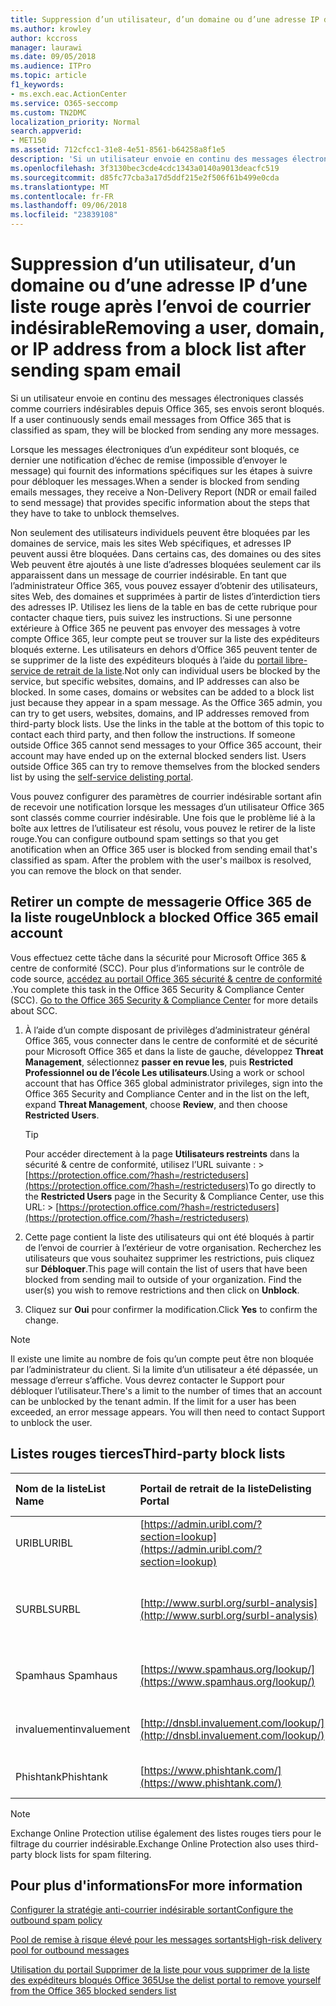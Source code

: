 ```yaml
---
title: Suppression d’un utilisateur, d’un domaine ou d’une adresse IP d’une liste rouge après l’envoi de courrier indésirable
ms.author: krowley
author: kccross
manager: laurawi
ms.date: 09/05/2018
ms.audience: ITPro
ms.topic: article
f1_keywords:
- ms.exch.eac.ActionCenter
ms.service: O365-seccomp
ms.custom: TN2DMC
localization_priority: Normal
search.appverid:
- MET150
ms.assetid: 712cfcc1-31e8-4e51-8561-b64258a8f1e5
description: 'Si un utilisateur envoie en continu des messages électroniques classés comme courriers indésirables depuis Office 365, ses envois seront bloqués. '
ms.openlocfilehash: 3f3130bec3cde4cdc1343a0140a9013deacfc519
ms.sourcegitcommit: d85fc77cba3a17d5ddf215e2f506f61b499e0cda
ms.translationtype: MT
ms.contentlocale: fr-FR
ms.lasthandoff: 09/06/2018
ms.locfileid: "23839108"
---
```

# <a name="removing-a-user-domain-or-ip-address-from-a-block-list-after-sending-spam-email"></a><span data-ttu-id="13755-103">Suppression d’un utilisateur, d’un domaine ou d’une adresse IP d’une liste rouge après l’envoi de courrier indésirable</span><span class="sxs-lookup"><span data-stu-id="13755-103">Removing a user, domain, or IP address from a block list after sending spam email</span></span>

<span data-ttu-id="13755-104">Si un utilisateur envoie en continu des messages électroniques classés comme courriers indésirables depuis Office 365, ses envois seront bloqués. </span><span class="sxs-lookup"><span data-stu-id="13755-104">If a user continuously sends email messages from Office 365 that is classified as spam, they will be blocked from sending any more messages.</span></span> 
  
<span data-ttu-id="13755-105">
Lorsque les messages électroniques d’un expéditeur sont bloqués, ce dernier une notification d’échec de remise (impossible d’envoyer le message) qui fournit des informations spécifiques sur les étapes à suivre pour débloquer les messages.</span><span class="sxs-lookup"><span data-stu-id="13755-105">When a sender is blocked from sending emails messages, they receive a Non-Delivery Report (NDR or email failed to send message) that provides specific information about the steps that they have to take to unblock themselves.</span></span>
  
<span data-ttu-id="13755-p101">Non seulement des utilisateurs individuels peuvent être bloquées par les domaines de service, mais les sites Web spécifiques, et adresses IP peuvent aussi être bloquées. Dans certains cas, des domaines ou des sites Web peuvent être ajoutés à une liste d’adresses bloquées seulement car ils apparaissent dans un message de courrier indésirable. En tant que l’administrateur Office 365, vous pouvez essayer d’obtenir des utilisateurs, sites Web, des domaines et supprimées à partir de listes d’interdiction tiers des adresses IP. Utilisez les liens de la table en bas de cette rubrique pour contacter chaque tiers, puis suivez les instructions. Si une personne extérieure à Office 365 ne peuvent pas envoyer des messages à votre compte Office 365, leur compte peut se trouver sur la liste des expéditeurs bloqués externe. Les utilisateurs en dehors d’Office 365 peuvent tenter de se supprimer de la liste des expéditeurs bloqués à l’aide du [portail libre-service de retrait de la liste](https://technet.microsoft.com/library/mt661881%28v=exchg.150%29.aspx).</span><span class="sxs-lookup"><span data-stu-id="13755-p101">Not only can individual users be blocked by the service, but specific websites, domains, and IP addresses can also be blocked. In some cases, domains or websites can be added to a block list just because they appear in a spam message. As the Office 365 admin, you can try to get users, websites, domains, and IP addresses removed from third-party block lists. Use the links in the table at the bottom of this topic to contact each third party, and then follow the instructions. If someone outside Office 365 cannot send messages to your Office 365 account, their account may have ended up on the external blocked senders list. Users outside Office 365 can try to remove themselves from the blocked senders list by using the [self-service delisting portal](https://technet.microsoft.com/library/mt661881%28v=exchg.150%29.aspx).</span></span>
  
<span data-ttu-id="13755-p102">Vous pouvez configurer des paramètres de courrier indésirable sortant afin de recevoir une notification lorsque les messages d’un utilisateur Office 365 sont classés comme courrier indésirable. Une fois que le problème lié à la boîte aux lettres de l’utilisateur est résolu, vous pouvez le retirer de la liste rouge.</span><span class="sxs-lookup"><span data-stu-id="13755-p102">You can configure outbound spam settings so that you get anotification when an Office 365 user is blocked from sending email that's classified as spam. After the problem with the user's mailbox is resolved, you can remove the block on that sender.</span></span>
  
## <a name="unblock-a-blocked-office-365-email-account"></a><span data-ttu-id="13755-114">Retirer un compte de messagerie Office 365 de la liste rouge</span><span class="sxs-lookup"><span data-stu-id="13755-114">Unblock a blocked Office 365 email account</span></span>

<span data-ttu-id="13755-p103">Vous effectuez cette tâche dans la sécurité pour Microsoft Office 365 & centre de conformité (SCC). Pour plus d’informations sur le contrôle de code source, [accédez au portail Office 365 sécurité & centre de conformité](go-to-the-securitycompliance-center.md) .</span><span class="sxs-lookup"><span data-stu-id="13755-p103">You complete this task in the Office 365 Security & Compliance Center (SCC). [Go to the Office 365 Security & Compliance Center](go-to-the-securitycompliance-center.md) for more details about SCC.</span></span>

1. <span data-ttu-id="13755-117">À l’aide d’un compte disposant de privilèges d’administrateur général Office 365, vous connecter dans le centre de conformité et de sécurité pour Microsoft Office 365 et dans la liste de gauche, développez **Threat Management**, sélectionnez **passer en revue les**, puis **Restricted Professionnel ou de l’école Les utilisateurs**.</span><span class="sxs-lookup"><span data-stu-id="13755-117">Using a work or school account that has Office 365 global administrator privileges, sign into the Office 365 Security and Compliance Center and in the list on the left, expand **Threat Management**, choose **Review**, and then choose **Restricted Users**.</span></span>
    
    > [!TIP]
    > <span data-ttu-id="13755-118">Pour accéder directement à la page **Utilisateurs restreints** dans la sécurité &amp; centre de conformité, utilisez l’URL suivante : >[https://protection.office.com/?hash=/restrictedusers](https://protection.office.com/?hash=/restrictedusers)</span><span class="sxs-lookup"><span data-stu-id="13755-118">To go directly to the **Restricted Users** page in the Security &amp; Compliance Center, use this URL: > [https://protection.office.com/?hash=/restrictedusers](https://protection.office.com/?hash=/restrictedusers)</span></span>

2. <span data-ttu-id="13755-p104">Cette page contient la liste des utilisateurs qui ont été bloqués à partir de l’envoi de courrier à l’extérieur de votre organisation.  Recherchez les utilisateurs que vous souhaitez supprimer les restrictions, puis cliquez sur **Débloquer**.</span><span class="sxs-lookup"><span data-stu-id="13755-p104">This page will contain the list of users that have been blocked from sending mail to outside of your organization.  Find the user(s) you wish to remove restrictions and then click on **Unblock**.</span></span>

3. <span data-ttu-id="13755-121">Cliquez sur **Oui** pour confirmer la modification.</span><span class="sxs-lookup"><span data-stu-id="13755-121">Click **Yes** to confirm the change.</span></span> 
    
> [!NOTE]
> <span data-ttu-id="13755-p105">Il existe une limite au nombre de fois qu’un compte peut être non bloquée par l’administrateur du client. Si la limite d’un utilisateur a été dépassée, un message d’erreur s’affiche. Vous devrez contacter le Support pour débloquer l’utilisateur.</span><span class="sxs-lookup"><span data-stu-id="13755-p105">There's a limit to the number of times that an account can be unblocked by the tenant admin. If the limit for a user has been exceeded, an error message appears. You will then need to contact Support to unblock the user.</span></span> 
  
## <a name="third-party-block-lists"></a><span data-ttu-id="13755-124">Listes rouges tierces</span><span class="sxs-lookup"><span data-stu-id="13755-124">Third-party block lists</span></span>

|<span data-ttu-id="13755-125">**Nom de la liste**</span><span class="sxs-lookup"><span data-stu-id="13755-125">**List Name**</span></span>|<span data-ttu-id="13755-126">**Portail de retrait de la liste**</span><span class="sxs-lookup"><span data-stu-id="13755-126">**Delisting Portal**</span></span>|<span data-ttu-id="13755-127">**Pour plus d'informations**</span><span class="sxs-lookup"><span data-stu-id="13755-127">**For more information**</span></span>|
|:-----|:-----|:-----|
|<span data-ttu-id="13755-128">URIBL</span><span class="sxs-lookup"><span data-stu-id="13755-128">URIBL</span></span>  <br/> |[https://admin.uribl.com/?section=lookup](https://admin.uribl.com/?section=lookup) <br/> |[<span data-ttu-id="13755-129">Site Web URIBL</span><span class="sxs-lookup"><span data-stu-id="13755-129">URIBL website </span></span>](https://uribl.com/) <br/> |
|<span data-ttu-id="13755-130">SURBL</span><span class="sxs-lookup"><span data-stu-id="13755-130">SURBL</span></span>  <br/> |[http://www.surbl.org/surbl-analysis](http://www.surbl.org/surbl-analysis) <br/> |[<span data-ttu-id="13755-131">Présentation de données de réputation d’URI SURBL</span><span class="sxs-lookup"><span data-stu-id="13755-131">Introducing SURBL URI reputation data</span></span>](http://www.surbl.org/) <br/> |
|<span data-ttu-id="13755-132">Spamhaus </span><span class="sxs-lookup"><span data-stu-id="13755-132">Spamhaus</span></span>  <br/> |[https://www.spamhaus.org/lookup/](https://www.spamhaus.org/lookup/) <br/> |[<span data-ttu-id="13755-133">Présentation du filtrage DNSBL</span><span class="sxs-lookup"><span data-stu-id="13755-133">Understanding DNSBL Filtering</span></span>](https://www.spamhaus.org/whitepapers/dnsbl_function/) <br/> |
|<span data-ttu-id="13755-134">invaluement</span><span class="sxs-lookup"><span data-stu-id="13755-134">invaluement</span></span>  <br/> |[http://dnsbl.invaluement.com/lookup/](http://dnsbl.invaluement.com/lookup/) <br/> |[<span data-ttu-id="13755-135">liste de blocage du courrier indésirable de liste</span><span class="sxs-lookup"><span data-stu-id="13755-135">invaluement anti-spam list</span></span>](http://dnsbl.invaluement.com/) <br/> |
|<span data-ttu-id="13755-136">Phishtank</span><span class="sxs-lookup"><span data-stu-id="13755-136">Phishtank</span></span>  <br/> |[https://www.phishtank.com/](https://www.phishtank.com/) <br/> |[<span data-ttu-id="13755-137">PhishTank Forum aux questions</span><span class="sxs-lookup"><span data-stu-id="13755-137">PhishTank FAQ</span></span>](https://www.phishtank.com/faq.php) <br/> |
   
> [!NOTE]
> <span data-ttu-id="13755-138">Exchange Online Protection utilise également des listes rouges tiers pour le filtrage du courrier indésirable.</span><span class="sxs-lookup"><span data-stu-id="13755-138">Exchange Online Protection also uses third-party block lists for spam filtering.</span></span> 
   
## <a name="for-more-information"></a><span data-ttu-id="13755-139">Pour plus d'informations</span><span class="sxs-lookup"><span data-stu-id="13755-139">For more information</span></span>

[<span data-ttu-id="13755-140">Configurer la stratégie anti-courrier indésirable sortant</span><span class="sxs-lookup"><span data-stu-id="13755-140">Configure the outbound spam policy</span></span>](configure-the-outbound-spam-policy.md)
  
[<span data-ttu-id="13755-141">Pool de remise à risque élevé pour les messages sortants</span><span class="sxs-lookup"><span data-stu-id="13755-141">High-risk delivery pool for outbound messages</span></span>](high-risk-delivery-pool-for-outbound-messages.md)

[<span data-ttu-id="13755-142">Utilisation du portail Supprimer de la liste pour vous supprimer de la liste des expéditeurs bloqués Office 365</span><span class="sxs-lookup"><span data-stu-id="13755-142">Use the delist portal to remove yourself from the Office 365 blocked senders list</span></span>](use-the-delist-portal-to-remove-yourself-from-the-office-365-blocked-senders-lis.md)
  

  


